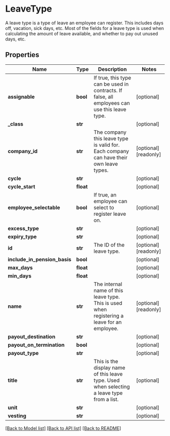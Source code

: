 # LeaveType

A leave type is a type of leave an employee can register. This includes days off, vacation, sick days, etc. Most of the fields for a leave type is used when calculating the amount of leave available, and whether to pay out unused days, etc. 
## Properties
Name | Type | Description | Notes
------------ | ------------- | ------------- | -------------
**assignable** | **bool** | If true, this type can be used in contracts. If false, all employees can use this leave type. | [optional] 
**_class** | **str** |  | [optional] 
**company_id** | **str** | The company this leave type is valid for. Each company can have their own leave types. | [optional] [readonly] 
**cycle** | **str** |  | [optional] 
**cycle_start** | **float** |  | [optional] 
**employee_selectable** | **bool** | If true, an employee can select to register leave on. | [optional] 
**excess_type** | **str** |  | [optional] 
**expiry_type** | **str** |  | [optional] 
**id** | **str** | The ID of the leave type. | [optional] [readonly] 
**include_in_pension_basis** | **bool** |  | [optional] 
**max_days** | **float** |  | [optional] 
**min_days** | **float** |  | [optional] 
**name** | **str** | The internal name of this leave type. This is used when registering a leave for an employee. | [optional] [readonly] 
**payout_destination** | **str** |  | [optional] 
**payout_on_termination** | **bool** |  | [optional] 
**payout_type** | **str** |  | [optional] 
**title** | **str** | This is the display name of this leave type. Used when selecting a leave type from a list. | [optional] 
**unit** | **str** |  | [optional] 
**vesting** | **str** |  | [optional] 

[[Back to Model list]](../README.md#documentation-for-models) [[Back to API list]](../README.md#documentation-for-api-endpoints) [[Back to README]](../README.md)


